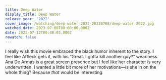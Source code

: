 ```yaml
---
title: Deep Water
display_title: Deep Water
release_year: '2022'
cover_image: /watching/deep-water-2022-20230708/deep-water-2022.jpg
watched_date: 2023-07-08T00:00:00.000Z
date: 2023-07-12T00:48:03.000Z
rewatch: false
---
```

I really wish this movie embraced the black humor inherent to the story. I feel like Affleck gets it, with his “Great. I gotta kill another guy?” weariness. Ana De Armas is a great screen presence but I feel like her character is very underwritten. I wanted a little bit more of her motivations—is she in on the whole thing? Because _that_ would be interesting.
